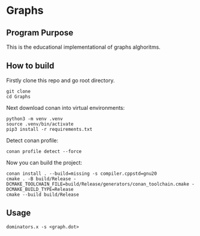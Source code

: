 # Graphs

## Program Purpose

This is the educational implementational of graphs alghoritms.

## How to build

Firstly clone this repo and go root directory.
```
git clone
cd Graphs
```

Next download conan into virtual environments:
```
python3 -m venv .venv
source .venv/bin/activate
pip3 install -r requirements.txt
```

Detect conan profile:
```
conan profile detect --force
```

Now you can build the project:
```
conan install . --build=missing -s compiler.cppstd=gnu20
cmake . -B build/Release -DCMAKE_TOOLCHAIN_FILE=build/Release/generators/conan_toolchain.cmake -DCMAKE_BUILD_TYPE=Release
cmake --build build/Release
```

## Usage

```
dominators.x -s <graph.dot>
```
